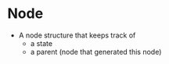 # Node

- A node structure that keeps track of 
    - a state
    - a parent (node that generated this node)
    